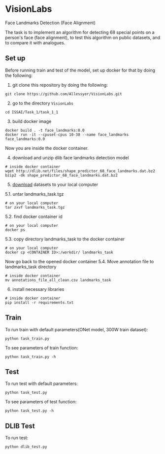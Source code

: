 # VisionLabs
Face Landmarks Detection (Face Alignment)

The task is to implement an algorithm for detecting 68 special points on a person's face (face alignment), to test this algorithm on public datasets, and to compare it with analogues.

## Set up 
Before running train and test of the model, set up docker for that by doing the following:

1. git clone this repository by doing the following:
```
git clone https://github.com/Allessyer/VisionLabs.git
```
2. go to the directory `VisionLabs`
```
cd ISSAI/Task_1/task_1_1
```
3. build docker image
```
docker build . -t face_landmarks:0.0
docker run -it --cpuset-cpus 10-30 --name face_landmarks face_landmarks:0.0
```
Now you are inside the docker container.

4. download and unzip dlib face landmarks detection model
```
# inside docker container
wget http://dlib.net/files/shape_predictor_68_face_landmarks.dat.bz2
bzip2 -dk shape_predictor_68_face_landmarks.dat.bz2
```
5. [download](https://drive.google.com/file/d/0B8okgV6zu3CCWlU3b3p4bmJSVUU/view?usp=sharing) datasets to your local computer 

5.1. untar landmarks_task.tgz
```
# on your local computer
tar zxvf landmarks_task.tgz
```
5.2. find docker container id
```
# on your local computer
docker ps
```
5.3. copy directory landmarks_task to the docker container
```
# on your local computer
docker cp <CONTAINER ID>:/workdir/ landmarks_task
```
Now go back to the opened docker container
5.4. Move annotation file to landmarks_task directory
```
# inside docker container
mv annotations_file_all_clean.csv landmarks_task
```
6. install necessary libraries
```
# inside docker container
pip install -r requirements.txt
```

## Train
To run train with default parameters(ONet model, 300W train dataset):
```
python task_train.py 
```
To see parameters of train function:
```
python task_train.py -h
```

## Test
To run test with default parameters:
```
python task_test.py 
```
To see parameters of test function:
```
python task_test.py -h
```

## DLIB Test
To run test:
```
python dlib_test.py 
```

